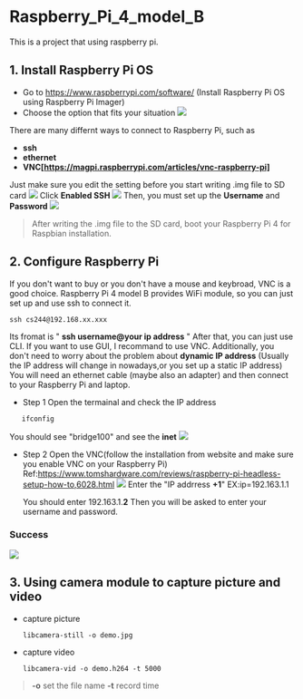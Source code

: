 # Raspberry_Pi_4_model_B

This is a project that using raspberry pi.

## 1. Install Raspberry Pi OS
  - Go to https://www.raspberrypi.com/software/  (Install Raspberry Pi OS using Raspberry Pi Imager)
  - Choose the option that fits your situation
    ![](https://github.com/Terrylin2023/raapberry_pi_4_model_B/blob/main/screenshot/Screenshot%202024-04-10%20at%2000.17.01.png)
    
There are many differnt ways to connect to Raspberry Pi, such as 
- **ssh**
- **ethernet**
- **VNC[https://magpi.raspberrypi.com/articles/vnc-raspberry-pi]**

Just make sure you edit the setting before you start writing .img file to SD card
![](https://github.com/Terrylin2023/raapberry_pi_4_model_B/blob/main/screenshot/Screenshot%202024-04-10%20at%2000.23.22.png)
Click **Enabled SSH**
![](https://github.com/Terrylin2023/raapberry_pi_4_model_B/blob/main/screenshot/Screenshot%202024-04-10%20at%2000.23.40.png)
Then, you must set up the **Username** and **Password**
![](https://github.com/Terrylin2023/raapberry_pi_4_model_B/blob/main/screenshot/Screenshot%202024-04-10%20at%2000.23.58.png)

> After writing the .img file to the SD card, boot your Raspberry Pi 4 for Raspbian installation.
## 2. Configure Raspberry Pi
  If you don't want to buy or you don't have a mouse and keybroad, VNC is a good choice. Raspberry Pi 4 model B provides WiFi module, so you  can just set up and use ssh to connect it.
  ```
  ssh cs244@192.168.xx.xxx
  ```
Its fromat is " **ssh username@your ip address** "
After that, you can just use CLI.
If you want to use GUI, I recommand to use VNC. Additionally, you don't need to worry about the problem about **dynamic IP address** (Usually the IP address will change in nowadays,or you set up a static IP address)
   You will need an ethernet cable (maybe also an adapter) and then connect to your Raspberry Pi and laptop.
   - Step 1 Open the termainal and check the IP address
 ```
    ifconfig
 ```
  You should see "bridge100" and see the **inet**
  ![](https://github.com/Terrylin2023/raapberry_pi_4_model_B/blob/main/screenshot/Screenshot%202024-04-11%20at%2023.16.17.png)
   - Step 2 Open the VNC(follow the installation from website and make sure you enable VNC on your Raspberry Pi) Ref:https://www.tomshardware.com/reviews/raspberry-pi-headless-setup-how-to,6028.html
    ![](https://github.com/Terrylin2023/raapberry_pi_4_model_B/blob/main/screenshot/Screenshot%202024-04-11%20at%2023.24.53.png)
     Enter the "IP addrress **+1**" EX:ip=192.163.1.1

     You should enter 192.163.1.**2** Then you will be asked to enter your username and password.
### Success
![](https://github.com/Terrylin2023/raapberry_pi_4_model_B/blob/main/screenshot/Screenshot%202024-04-11%20at%2023.25.30.png)
     
     
## 3. Using camera module to capture picture and video
- capture picture
  ```
  libcamera-still -o demo.jpg
  ```
- capture video
  ```
  libcamera-vid -o demo.h264 -t 5000
  ```
> **-o** set the file name **-t** record time


